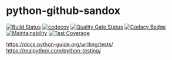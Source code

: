 # python-github-sandox

[![Build Status](https://travis-ci.org/dev-11/python-github-sandox.svg?branch=master)](https://travis-ci.org/dev-11/python-github-sandox) [![codecov](https://codecov.io/gh/dev-11/python-github-sandox/branch/master/graph/badge.svg)](https://codecov.io/gh/dev-11/python-github-sandox) [![Quality Gate Status](https://sonarcloud.io/api/project_badges/measure?project=dev-11_python-github-sandox&metric=alert_status)](https://sonarcloud.io/dashboard?id=dev-11_python-github-sandox)
[![Codacy Badge](https://api.codacy.com/project/badge/Grade/fcdd4e935d9845e2a6d82903dde70500)](https://www.codacy.com/manual/dev-11/python-github-sandox?utm_source=github.com&amp;utm_medium=referral&amp;utm_content=dev-11/python-github-sandox&amp;utm_campaign=Badge_Grade) [![Maintainability](https://api.codeclimate.com/v1/badges/43d9c20c99da856e5c6f/maintainability)](https://codeclimate.com/github/dev-11/python-github-sandox/maintainability) [![Test Coverage](https://api.codeclimate.com/v1/badges/43d9c20c99da856e5c6f/test_coverage)](https://codeclimate.com/github/dev-11/python-github-sandox/test_coverage)

https://docs.python-guide.org/writing/tests/  
https://realpython.com/python-testing/

